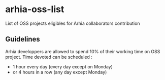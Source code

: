 # arhia-oss-list
List of OSS projects eligibles for Arhia collaborators contribution


## Guidelines

Arhia developpers are allowed to spend 10% of their working time on OSS project.
Time devoted can be scheduled :
- 1 hour every day (every day except on Monday)
- or 4 hours in a row (any day except Monday)
